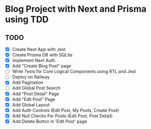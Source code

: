 # Blog Project with Next and Prisma using TDD

## TODO
- [x] Create Next App with Jest
- [x] Create Prisma DB with SQLite
- [x] Implement Next Auth
- [x] Add "Create Blog Post" page
- [ ] Write Tests for Core Logical Components using RTL and Jest
- [ ] Deploy on Railway
- [x] Add Pagination
- [ ] Add Global Post Search
- [x] Add "Post Detail" Page
- [x] Add "Edit Post" Page
- [x] Add Global Layout
- [x] Add Auth Controls (Edit Post, My Posts, Create Post)
- [x] Add Null Checks For Posts (Edit Post, Post Detail)
- [x] Add Delete Button in 'Edit Post' page